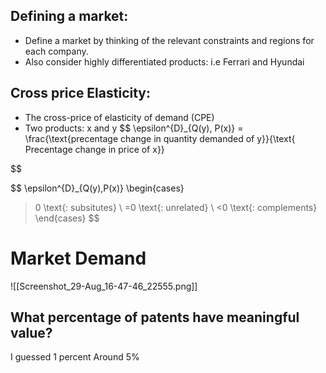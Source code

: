 ## Defining a market: 
- Define a market by thinking of the relevant constraints and regions for each company.
- Also consider highly differentiated products: i.e Ferrari and Hyundai

## Cross price Elasticity:
- The cross-price of elasticity of demand (CPE)
- Two products: x and y
$$
\epsilon^{D}_{Q(y), P(x)} = 
\frac{\text{precentage change in quantity demanded of y}}{\text{ Precentage change in price of x}}

$$

$$
\epsilon^{D}_{Q(y),P(x)} \begin{cases}
>0 \text{: subsitutes} \\
=0 \text{: unrelated} \\
<0 \text{: complements}
\end{cases}
$$
# Market Demand
![[Screenshot_29-Aug_16-47-46_22555.png]]

## What percentage of patents have meaningful value?
I guessed 1 percent
Around 5%




